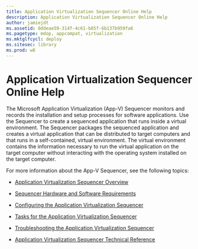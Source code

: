 ```yaml
---
title: Application Virtualization Sequencer Online Help
description: Application Virtualization Sequencer Online Help
author: jamiejdt
ms.assetid: 0ddeae59-314f-4c61-b85f-6b137b959fa6
ms.pagetype: mdop, appcompat, virtualization
ms.mktglfcycl: deploy
ms.sitesec: library
ms.prod: w8
---
```



# Application Virtualization Sequencer Online Help


The Microsoft Application Virtualization (App-V) Sequencer monitors and records the installation and setup processes for software applications. Use the Sequencer to create a sequenced application that runs inside a virtual environment. The Sequencer packages the sequenced application and creates a virtual application that can be distributed to target computers and that runs in a self-contained, virtual environment. The virtual environment contains the information necessary to run the virtual application on the target computer without interacting with the operating system installed on the target computer.

For more information about the App-V Sequencer, see the following topics:

-   [Application Virtualization Sequencer Overview](application-virtualization-sequencer-overview.md)

-   [Sequencer Hardware and Software Requirements](sequencer-hardware-and-software-requirements.md)

-   [Configuring the Application Virtualization Sequencer](configuring-the-application-virtualization-sequencer.md)

-   [Tasks for the Application Virtualization Sequencer](tasks-for-the-application-virtualization-sequencer.md)

-   [Troubleshooting the Application Virtualization Sequencer](troubleshooting-the-application-virtualization-sequencer.md)

-   [Application Virtualization Sequencer Technical Reference](application-virtualization-sequencer-technical-reference-keep.md)

 

 





